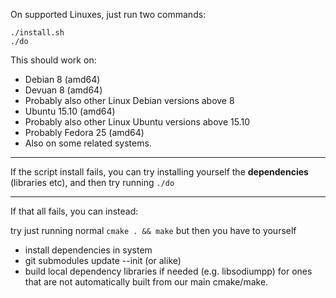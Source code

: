 
On supported Linuxes, just run two commands:

```
./install.sh
./do
```

This should work on:
  * Debian 8 (amd64)
  * Devuan 8 (amd64)
  * Probably also other Linux Debian versions above 8
  * Ubuntu 15.10 (amd64)
  * Probably also other Linux Ubuntu versions above 15.10
  * Probably Fedora 25 (amd64)
  * Also on some related systems.

* * *

If the script install fails, you can try installing yourself the **dependencies** (libraries etc), and then try running `./do`

* * *

If that all fails, you can instead:

try just running normal `cmake . && make` but then you have to yourself
  * install dependencies in system
  * git submodules update --init (or alike)
  * build local dependency libraries if needed (e.g. libsodiumpp) for ones that are not automatically built from our main cmake/make.


